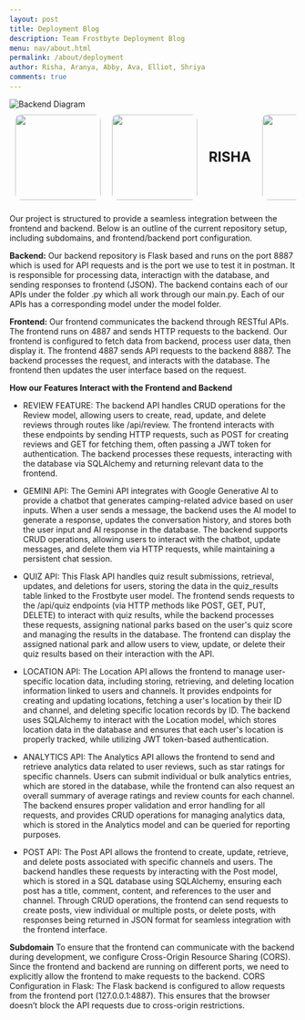```yaml
---
layout: post
title: Deployment Blog
description: Team Frostbyte Deployment Blog
menu: nav/about.html
permalink: /about/deployment
author: Risha, Aranya, Abby, Ava, Elliot, Shriya
comments: true
---
```

<style>
        .carousel-container {
            display: flex;
            overflow-x: auto;
            gap: 20px;
            padding: 10px;
            white-space: nowrap;
            scroll-snap-type: x mandatory;
        }
        .carousel-item {
            width: 150px;
            height: 150px;
            object-fit: cover;
            cursor: pointer;
            border-radius: 10px;
            scroll-snap-align: center;
        }
        .text-item {
            font-size: 24px;
            font-weight: bold;
            display: flex;
            align-items: center;
            justify-content: center;
            width: 150px;
            height: 150px;
        }
        .fullscreen-container {
            position: fixed;
            top: 0;
            left: 0;
            width: 100%;
            height: 100%;
            background: rgba(0, 0, 0, 0.8);
            display: flex;
            justify-content: center;
            align-items: center;
            z-index: 1000;
        }
        .fullscreen-container img {
            max-width: 90%;
            max-height: 90%;
            border-radius: 10px;
        }
</style>


<img src="{{ site.baseurl }}/images/deployment_page/Frostbyte_Deployment_Diagram.png" alt="Backend Diagram">

<div class="carousel-container">
<img src="images/risha frontend.png" class="carousel-item" onclick="openFullscreen(this.src)">
<img src="images/risha code.png" class="carousel-item" onclick="openFullscreen(this.src)">
<div class="text-item">RISHA</div>
<img src="images/shriya frontend.png" class="carousel-item" onclick="openFullscreen(this.src)">
<img src="images/shriya code.png" class="carousel-item" onclick="openFullscreen(this.src)">
<div class="text-item">SHRIYA</div>
<img src="images/about/screenshot1.jpg" class="carousel-item" onclick="openFullscreen(this.src)">
<img src="images/about/screenshot2.jpg" class="carousel-item" onclick="openFullscreen(this.src)">
<div class="text-item">AVA</div>

</div>

<!-- Fullscreen Image Container -->
<div id="fullscreen-view" class="fullscreen-container" style="display: none;" onclick="closeFullscreen()">
    <img id="fullscreen-img" src="" alt="">
</div>

<script>
    function openFullscreen(src) {
        document.getElementById("fullscreen-img").src = src;
        document.getElementById("fullscreen-view").style.display = "flex";
    }

    function closeFullscreen() {
        document.getElementById("fullscreen-view").style.display = "none";
    }
</script>

</body>
</html>

Our project is structured to provide a seamless integration between the frontend and backend. Below is an outline of the current repository setup, including subdomains, and frontend/backend port configuration.

**Backend:** Our backend repository is Flask based and runs on the port 8887 which is used for API requests and is the port we use to test it in postman. It is responsible for processing data, interactign with the database, and sending responses to frontend (JSON). The backend contains each of our APIs under the folder .py which all work through our main.py. Each of our APIs has a corresponding model under the model folder.

**Frontend:** Our frontend communicates the backend through RESTful APIs. The frontend runs on 4887 and sends HTTP requests to the backend. Our frontend is configured to fetch data from backend, process user data, then display it. The frontend 4887 sends API requests to the backend 8887. The backend processes the request, and interacts with the database. The frontend then updates the user interface based on the request.

**How our Features Interact with the Frontend and Backend**
- REVIEW FEATURE: The backend API handles CRUD operations for the Review model, allowing users to create, read, update, and delete reviews through routes like /api/review. The frontend interacts with these endpoints by sending HTTP requests, such as POST for creating reviews and GET for fetching them, often passing a JWT token for authentication. The backend processes these requests, interacting with the database via SQLAlchemy and returning relevant data to the frontend.

- GEMINI API: The Gemini API integrates with Google Generative AI to provide a chatbot that generates camping-related advice based on user inputs. When a user sends a message, the backend uses the AI model to generate a response, updates the conversation history, and stores both the user input and AI response in the database. The backend supports CRUD operations, allowing users to interact with the chatbot, update messages, and delete them via HTTP requests, while maintaining a persistent chat session.

- QUIZ API: This Flask API handles quiz result submissions, retrieval, updates, and deletions for users, storing the data in the quiz_results table linked to the Frostbyte user model. The frontend sends requests to the /api/quiz endpoints (via HTTP methods like POST, GET, PUT, DELETE) to interact with quiz results, while the backend processes these requests, assigning national parks based on the user's quiz score and managing the results in the database. The frontend can display the assigned national park and allow users to view, update, or delete their quiz results based on their interaction with the API.

- LOCATION API: The Location API allows the frontend to manage user-specific location data, including storing, retrieving, and deleting location information linked to users and channels. It provides endpoints for creating and updating locations, fetching a user's location by their ID and channel, and deleting specific location records by ID. The backend uses SQLAlchemy to interact with the Location model, which stores location data in the database and ensures that each user's location is properly tracked, while utilizing JWT token-based authentication.

- ANALYTICS API: The Analytics API allows the frontend to send and retrieve analytics data related to user reviews, such as star ratings for specific channels. Users can submit individual or bulk analytics entries, which are stored in the database, while the frontend can also request an overall summary of average ratings and review counts for each channel. The backend ensures proper validation and error handling for all requests, and provides CRUD operations for managing analytics data, which is stored in the Analytics model and can be queried for reporting purposes.

- POST API: The Post API allows the frontend to create, update, retrieve, and delete posts associated with specific channels and users. The backend handles these requests by interacting with the Post model, which is stored in a SQL database using SQLAlchemy, ensuring each post has a title, comment, content, and references to the user and channel. Through CRUD operations, the frontend can send requests to create posts, view individual or multiple posts, or delete posts, with responses being returned in JSON format for seamless integration with the frontend interface.


**Subdomain** To ensure that the frontend can communicate with the backend during development, we configure Cross-Origin Resource Sharing (CORS). Since the frontend and backend are running on different ports, we need to explicitly allow the frontend to make requests to the backend. CORS Configuration in Flask: The Flask backend is configured to allow requests from the frontend port (127.0.0.1:4887). This ensures that the browser doesn’t block the API requests due to cross-origin restrictions.



 